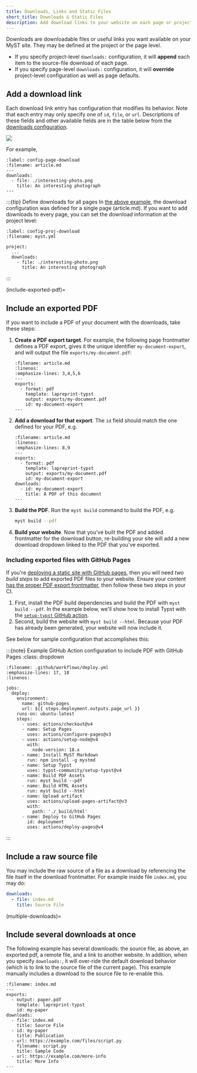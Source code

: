 ```yaml
---
title: Downloads, Links and Static Files
short_title: Downloads & Static Files
description: Add download links to your website on each page or project
---
```


Downloads are downloadable files or useful links you want available on your MyST site. They may be defined at the project or the page level.

- If you specify project-level `downloads:` configuration, it will **append** each item to the source-file download of each page.
- If you specify page-level `downloads:` configuration, it will **override** project-level configuration as well as page defaults.

## Add a download link

Each download link entry has configuration that modifies its behavior.
Note that each entry may only specify one of `id`, `file`, or `url`.
Descriptions of these fields and other available fields are in the table below from the [downloads configuration](#frontmatter:downloads).

![](#table-frontmatter-downloads)

For example,

```{code-block} yaml
:label: config-page-download
:filename: article.md
---
downloads:
  - file: ./interesting-photo.png
    title: An interesting photograph
---
```

:::{tip} Define downloads for all pages
In [the above example](#config-page-download), the download configuration was defined for a single page (article.md). If you want to add downloads to every page, you can set the download information at the project level:

```{code-block} yaml
:label: config-proj-download
:filename: myst.yml

project:
  ...
  downloads:
    - file: ./interesting-photo.png
      title: An interesting photograph

```

:::

(include-exported-pdf)=
## Include an exported PDF

If you want to include a PDF of your document with the downloads, take these steps:

1. **Create a PDF export target**. For example, the following page frontmatter defines a PDF export, gives it the unique identifier `my-document-export`, and will output the file `exports/my-document.pdf`:
   ```{code-block} yaml
   :filename: article.md
   :linenos:
   :emphasize-lines: 3,4,5,6
   ---
   exports:
     - format: pdf
       template: lapreprint-typst
       output: exports/my-document.pdf
       id: my-document-export
   ---
   ```
2. **Add a download for that export**. The `id` field should match the one defined for your PDF, e.g.
   ```{code-block} yaml
   :filename: article.md
   :linenos:
   :emphasize-lines: 8,9
   ---
   exports:
     - format: pdf
       template: lapreprint-typst
       output: exports/my-document.pdf
       id: my-document-export
   downloads:
     - id: my-document-export
       title: A PDF of this document
   ---
   ```
3. **Build the PDF**. Run the `myst build` command to build the PDF, e.g.
   ```bash
   myst build --pdf
   ```
4. **Build your website**. Now that you've built the PDF and added frontmatter for the download button, re-building your site will add a new download dropdown linked to the PDF that you've exported.

### Including exported files with GitHub Pages
If you're [deploying a static site with GitHub pages](./deployment-github-pages.md), then you will need _two build steps_ to add exported PDF files to your website. Ensure your content [has the proper PDF export frontmatter](#include-exported-pdf), then follow these two steps in your CI.

1. First, install the PDF build dependencies and build the PDF with `myst build --pdf`. In the example below, we'll show how to install Typst with the [`setup-typst` GitHub action][typst-gha].
2. Second, build the website with `myst build --html`. Because your PDF has already been generated, your website will now include it.

See below for sample configuration that accomplishes this:

:::{note} Example GitHub Action configuration to include PDF with GitHub Pages
:class: dropdown
```{code-block} yaml
:filename: .github/workflows/deploy.yml
:emphasize-lines: 17, 18
:linenos:

jobs:
  deploy:
    environment:
      name: github-pages
      url: ${{ steps.deployment.outputs.page_url }}
    runs-on: ubuntu-latest
    steps:
      - uses: actions/checkout@v4
      - name: Setup Pages
        uses: actions/configure-pages@v3
      - uses: actions/setup-node@v4
        with:
          node-version: 18.x
      - name: Install MyST Markdown
        run: npm install -g mystmd
      - name: Setup Typst
        uses: typst-community/setup-typst@v4        
      - name: Build PDF Assets
        run: myst build --pdf
      - name: Build HTML Assets
        run: myst build --html
      - name: Upload artifact
        uses: actions/upload-pages-artifact@v3
        with:
          path: './_build/html'
      - name: Deploy to GitHub Pages
        id: deployment
        uses: actions/deploy-pages@v4
```


:::

## Include a raw source file

You may include the raw source of a file as a download by referencing the file itself in the download frontmatter.
For example inside file `index.md`, you may do:

```yaml
downloads:
  - file: index.md
    title: Source File
```

(multiple-downloads)=

## Include several downloads at once

The following example has several downloads: the source file, as above, an exported pdf, a remote file, and a link to another website.
In addition, when you specify `downloads:`, it will over-ride the default download behavior (which is to link to the source file of the current page).
This example manually includes a download to the source file to re-enable this.

```{code-block} yaml
:filename: index.md
---
exports:
  - output: paper.pdf
    template: lapreprint-typst
    id: my-paper
downloads:
  - file: index.md
    title: Source File
  - id: my-paper
    title: Publication
  - url: https://example.com/files/script.py
    filename: script.py
    title: Sample Code
  - url: https://example.com/more-info
    title: More Info
---
```

[typst-gha]: https://github.com/marketplace/actions/setup-typst
